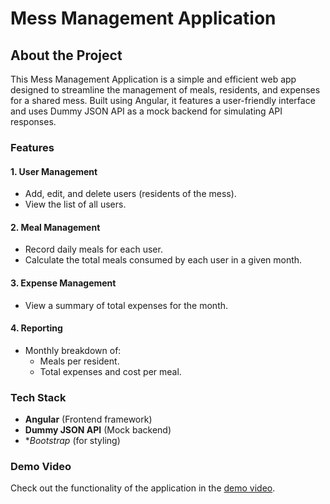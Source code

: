 # Mess Management Application

## About the Project
This Mess Management Application is a simple and efficient web app designed to streamline the management of meals, residents, and expenses for a shared mess. Built using Angular, it features a user-friendly interface and uses Dummy JSON API as a mock backend for simulating API responses.

### Features

#### 1. User Management
- Add, edit, and delete users (residents of the mess).
- View the list of all users.

#### 2. Meal Management
- Record daily meals for each user.
- Calculate the total meals consumed by each user in a given month.

#### 3. Expense Management
- View a summary of total expenses for the month.

#### 4. Reporting
- Monthly breakdown of:
  - Meals per resident.
  - Total expenses and cost per meal.

### Tech Stack
- **Angular** (Frontend framework)
- **Dummy JSON API** (Mock backend)
- **Bootstrap* (for styling)

### Demo Video
Check out the functionality of the application in the [demo video](#).


